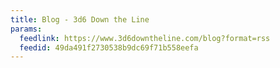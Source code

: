 ```yaml
---
title: Blog - 3d6 Down the Line
params:
  feedlink: https://www.3d6downtheline.com/blog?format=rss
  feedid: 49da491f2730538b9dc69f71b558eefa
---
```

